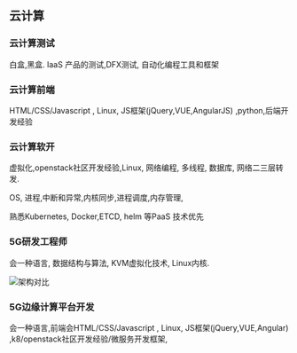 ## 云计算



### 云计算测试

白盒,黑盒. IaaS 产品的测试,DFX测试, 自动化编程工具和框架

### 云计算前端

HTML/CSS/Javascript , Linux, JS框架(jQuery,VUE,AngularJS) ,python,后端开发经验

### 云计算软开

虚拟化,openstack社区开发经验,Linux, 网络编程, 多线程, 数据库, 网络二三层转发.

OS, 进程,中断和异常,内核同步,进程调度,内存管理, 

熟悉Kubernetes, Docker,ETCD, helm 等PaaS 技术优先



### 5G研发工程师

会一种语言, 数据结构与算法, KVM虚拟化技术, Linux内核.

![架构对比](https://pic3.zhimg.com/v2-b6afc784d755b9df1bf1238282a42512_b.jpg)

### 5G边缘计算平台开发

会一种语言,前端会HTML/CSS/Javascript , Linux, JS框架(jQuery,VUE,Angular) ,k8/openstack社区开发经验/微服务开发框架,

